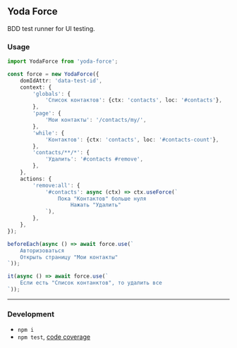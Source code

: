 Yoda Force
----------
BDD test runner for UI testing.


### Usage

```ts
import YodaForce from 'yoda-force';

const force = new YodaForce({
	domIdAttr: 'data-test-id',
	context: {
		'globals': {
			'Список контактов': {ctx: 'contacts', loc: '#contacts'},
		},
		'page': {
			'Мои контакты': '/contacts/my/',
		},
		'while': {
			'Контактов': {ctx: 'contacts', loc: '#contacts-count'},
		},
		'contacts/**/*': {
			'Удалить': '#contacts #remove',
		},
	},
	actions: {
		'remove:all': {
			'#contacts': async (ctx) => ctx.useForce(`
				Пока "Контактов" больше нуля
					Нажать "Удалить"
			`),
		},
	},
});

beforeEach(async () => await force.use(`
	Авторизоваться
	Открыть страницу "Мои контакты"
`));

it(async () => await force.use(`
	Если есть "Список контанктов", то удалить все
`));
```

---

### Development

 - `npm i`
 - `npm test`, [code coverage](./coverage/lcov-report/index.html)
